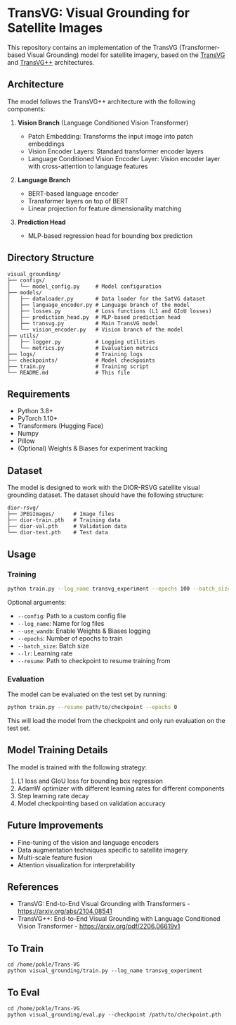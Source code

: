 # TransVG: Visual Grounding for Satellite Images

This repository contains an implementation of the TransVG (Transformer-based Visual Grounding) model for satellite imagery, based on the [TransVG](https://arxiv.org/abs/2104.08541) and [TransVG++](https://arxiv.org/pdf/2206.06619v1) architectures.

## Architecture

The model follows the TransVG++ architecture with the following components:

1. **Vision Branch** (Language Conditioned Vision Transformer)
   - Patch Embedding: Transforms the input image into patch embeddings
   - Vision Encoder Layers: Standard transformer encoder layers
   - Language Conditioned Vision Encoder Layer: Vision encoder layer with cross-attention to language features

2. **Language Branch**
   - BERT-based language encoder
   - Transformer layers on top of BERT
   - Linear projection for feature dimensionality matching

3. **Prediction Head**
   - MLP-based regression head for bounding box prediction

## Directory Structure

```
visual_grounding/
├── configs/
│   └── model_config.py     # Model configuration
├── models/
│   ├── dataloader.py       # Data loader for the SatVG dataset
│   ├── language_encoder.py # Language branch of the model
│   ├── losses.py           # Loss functions (L1 and GIoU losses)
│   ├── prediction_head.py  # MLP-based prediction head
│   ├── transvg.py          # Main TransVG model
│   └── vision_encoder.py   # Vision branch of the model
├── utils/
│   ├── logger.py           # Logging utilities
│   └── metrics.py          # Evaluation metrics
├── logs/                   # Training logs
├── checkpoints/            # Model checkpoints
├── train.py                # Training script
└── README.md               # This file
```

## Requirements

- Python 3.8+
- PyTorch 1.10+
- Transformers (Hugging Face)
- Numpy
- Pillow
- (Optional) Weights & Biases for experiment tracking

## Dataset

The model is designed to work with the DIOR-RSVG satellite visual grounding dataset. The dataset should have the following structure:

```
dior-rsvg/
├── JPEGImages/      # Image files
├── dior-train.pth   # Training data
├── dior-val.pth     # Validation data
└── dior-test.pth    # Test data
```

## Usage

### Training

```bash
python train.py --log_name transvg_experiment --epochs 100 --batch_size 32 --lr 1e-4
```

Optional arguments:
- `--config`: Path to a custom config file
- `--log_name`: Name for log files
- `--use_wandb`: Enable Weights & Biases logging
- `--epochs`: Number of epochs to train
- `--batch_size`: Batch size
- `--lr`: Learning rate
- `--resume`: Path to checkpoint to resume training from

### Evaluation

The model can be evaluated on the test set by running:

```bash
python train.py --resume path/to/checkpoint --epochs 0
```

This will load the model from the checkpoint and only run evaluation on the test set.

## Model Training Details

The model is trained with the following strategy:

1. L1 loss and GIoU loss for bounding box regression
2. AdamW optimizer with different learning rates for different components
3. Step learning rate decay
4. Model checkpointing based on validation accuracy

## Future Improvements

- Fine-tuning of the vision and language encoders
- Data augmentation techniques specific to satellite imagery
- Multi-scale feature fusion
- Attention visualization for interpretability

## References

- TransVG: End-to-End Visual Grounding with Transformers - https://arxiv.org/abs/2104.08541
- TransVG++: End-to-End Visual Grounding with Language Conditioned Vision Transformer - https://arxiv.org/pdf/2206.06619v1 

## To Train
```
cd /home/pokle/Trans-VG
python visual_grounding/train.py --log_name transvg_experiment
```

## To Eval
```
cd /home/pokle/Trans-VG
python visual_grounding/eval.py --checkpoint /path/to/checkpoint.pth
```